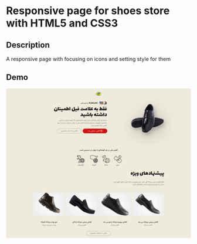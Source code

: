 # Responsive page for shoes store with HTML5 and CSS3 
## Description
A responsive page with focusing on icons and setting style for them


## Demo
![alt text](Demo.png)

